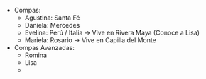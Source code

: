 - Compas:
	- Agustina: Santa Fé
	- Daniela: Mercedes
	- Evelina: Perú / Italia -> Vive en Rivera Maya (Conoce a Lisa)
	- Mariela: Rosario -> Vive en Capilla del Monte
- Compas Avanzadas:
	- Romina
	- Lisa
	-